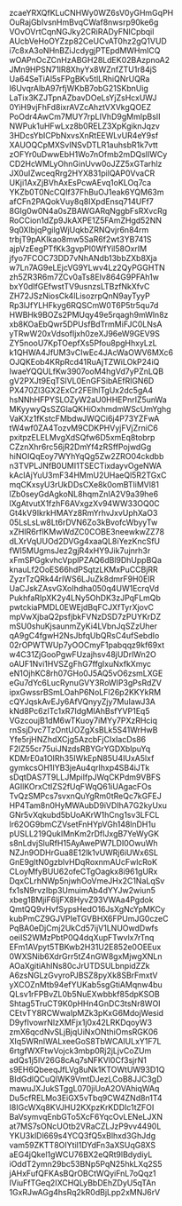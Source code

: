 zcaeYRXQfKLuCNHWy0WZ6sV0yGHmGqPH
OuRajGbIvsnHmBvqCWaf8nwsrp90ke6g
VOvOVrtCqnNGJky2CRiRADyFNlCpbqil
AUcbVeHoOYZzp82CeUCvAT0hz2gQ1VUD
i7c8xA3oNHnBZiJcdygjPTEpdMWHmlCQ
wOAPnOcZCnHzABGH28LdEK02BAzpnoA2
JMn9HPSN71lR8XhyYx8WZnfZTU1r84jS
Ua64SeTiAl5sFPgBKv5tlLRhiQNrUQRa
I6UvqrAlbA97rfjWKbB7obG21SKbnUig
LaTix3KZJTpnAZbavDOeLsYjZsHcxUWJ
0YiH9vjFhFd8ixrAVZcAhztVXVkgQOEZ
PoOdr4AwCm7MUY7rpLIVhD9gMmIpBsII
NWPuk1uHFwLxz8b0RELZ3XpKgiknJqzv
3HDcsYbICPbNxvsXnRtEEWLvUR4eY9sf
XAUOQCpMXSvINSvDTLR1auhsbR1k7vtt
zOFYr0uDwwEbH1Wo7nOfmb2mDQslIWCy
CD2HcWMLyOhnGinUvw0oJZZ5xGTarhlz
JX0uIZwceqRrg2HYX831pilQAP0VvaCR
UKji1AxZjBVhAxEsPcwAEvq1oKLOq7ca
YKZb0T0NcCQlf37FhBuOJ1eak6YQM63m
afCFn2PAQokVuy8q8IXpdEnsq714UFf7
8GIg0w0N4a0sZBAWGARqNggbFsRXvcRg
RoCCion1dZp9JkAXPE1Z5FAmZHgd52NN
9q0XlbjqPgilgWjUqkbZRNQvjr6n84rm
trbjT9pAKIkao8mw5SaR6f2wt3YB741S
ajpVzEegPTfKk3gvpPl0WfYil58OxrIM
jfyo7FCOC73DD7vNhANdb13bbZXb8Xja
w7Ln7AG9eLEjcVG9YLwv4Lz2QyPGGHTN
zh5ZR3R6m7ZCv0aTs8EIv864G9PFAh1w
bxY0dIfGEfwstTV9usnzsLTBzfNkXfvC
ZH72JSzNiosCk4lLisozrpQnN9ayTyyP
Rp3lJfYLHFkyg6RQSCmW0T6P5tr5qu7d
HWBHk9BOZs2PMUqy49e5rqagh9mWln8z
xb8KOaEbQwr5DPUsfBdTrmMiFJC0LNsA
yTRwW20xVdsofIjxh0zeXJ96eW9GEV9S
ZY5nooU7KpTOepfXs5Pfou8pgHhxyLzL
k1QHWA4JfUM3vCIwEc4JAcWaOWV6MXc6
OJQKEob4KRpRcd41RuAjTZWiLOkP24iQ
IwaeYQQULfKw3907ooM4hgVd7yPZnLQB
gV2PXJt9EqTSlVL0EnGFSibAEfRlGN6D
PX470Zl3GX2ExCr2FElhlTgUx2dc5gA4
hsNNhHFPYSLOZyW2aU0HHEPnrIZ5unWa
MKyywyQsSZGlaQKHiOxhmdmWScUmYghg
VaKXz1fKstcFMbdwJWQCi6j4P73YZFwA
tW4wf0ZA4TozvM9CDKPHVyjFVjZrniC6
pxitpzELELMvgXdSQfw6D5xmEq8tobrp
CZznXhr6rc56jR2DmYf4zRSffPojwdGg
hiNOIQqEoy7WYhYqQg5Zw2ZRO04ckdbb
n3TVPLJNfB0UMI1TSECTixdayvOgeNWA
kAcIAjYuU3mF34HMmU2UHaeQl5R2TGxC
mqCKxsyU3rUkDDsCXe8k0omBTliMVl81
lZb0seyGdAgkoNL8hqmZnIA2V9a39he6
lXgAtvutX1fzhF6AVxgzXv94WW33OQ0C
Gt4kV9IkrkHMAYz8RmYrhvJxvUphXaO3
05LsLsLw8Lt6rDVN6Zo3kBvofcWbyyTw
xZHIR6rflKMwWdZC0COBE3neewkwZZ78
dLXrVqUUOd2DVGg4xaaQL8iYezKncSfU
fWI5MUgmsJez2gjR4xHY9Jik7ujnrh3r
xFmSPGgkvhcVpplPZAQ6dBl9DhUppBQa
knauLf2OoES66hdPSqtzLKMxPuCCBjRR
ZyzrTzQRk44rIWS6LJuZk8dmrF9H0EIR
UaCJskZAsvGXoIhdha050q4UW1EcrqVd
PukhfaRIpXK2y4LNy5OhDK3zJPqFLmQb
pwtckiaPMDL0EWEjdBqFCJXfTyrXjovC
mpVwXjbaQ2psfjbkFVNzDSD7zPUYKrDZ
mSU0shuKjsaunmZyKi4LVbnJqSZzUher
qA9gC4fgwH2NsJbfqUbQRsC4ufSebdIo
02rOPWTWUp7yOOCmyF1pabqqz9kf69xt
w4C31ZjGooPgwFUzajhsv48jUDrlWn2O
oAUF1Nvi1HVSZgFhG7ffgIxuNxfkXmyc
eN1OjhKC8rh07GHo0J5AQ5vO6zsmLXGE
eGu7dYc6LucRynuGVY3RoWIP3gPsRdZV
ipxGwssrBSmLOahP6NoLFl26p2KKYkRM
cQYJqskAvEJy6AfVQnyyZjy7MuIawJ3A
kNd8Pc6zITc1xR7IdgMIAhBsfYVP1Eq5
VGzcoujB1dM6wTKuoy7iMYy7PXzRHciq
rnSsjDvc7TzOntUOZgXsBLk5S41WrHwB
Yfe5rjHNZhdXCjg5AzcbFjCIxIacDs86
F2lZ55cr75uiJNzdsRBYGrYGDXblpuYq
KDMrE0a1OIRh35IWkEpN85U4IUxA5lxf
gymkcsOH1IYB3jeAu4qrIhxp4SB4iJTk
sDqtDAS7T9LLJMpiIfpJWqCKPdm9VBFS
AGIlKOrxCtIZS2fUqFWqQ61iUAgacFOs
TvQzSMPcs7svxnQuYgRm0tReQc7kGFEJ
HP4Tam8n0HyMWAubD9iVDIhA7G2kyUxu
GNr5vXqkubd5bUoAKrW1hCng1sv3LFCL
lr62OG9bmCZVsetFnHYpVGh148lnDH1u
pUSLL219QukIMnKm2rDfIJxgB7YeWyGK
s8nLdvjSluRfH15AyAwePW7LDI0OwuWh
NZJn9ODHrGua8E12lk1vUWRj6iUWx6SL
GnE9gltN0gzblvHDqRoxnmAUcFwlcRoK
CLoyMfyBUU62ofeCTgOagkx8i961gURx
DqxCLrhNWp5njwhOoVmeJHx2C1NaLqSv
fx1sN9rvzIbp3UmuimAb4dYYJw2wiun5
xbeg1BMjiF6ljFX8HyvZ93VWAa4Pgdok
QmtQQ9vHvfSypsHedO16JsXgNcYpMKCy
kubPmCZ9GJVPIeTGVBHX6FPUmJG0czeC
PqBA0eDjCmj2UkCd57ijV1LNUOwdDwfs
oeiIS2WMzPbtP0Q4dqXupFTwvlx7rTnq
EFm1AVpyt5TBKwb2H31U2E852e0OEEux
0WXSNib6XdrGrr5tZ4nGW8gxMjwgXNLn
AOaXgitiAhlNs80cJrUTDSULbnpidZZk
A6zsNGLzGvyroPJBSZ8pyXk8SBrFmxtV
yXCOZnMtb94efYUKab5sgGtiAMqnw4bu
QLsv1rFPBvZL0b5NuEXwbbkf85dpKSOB
Shtag5TruCT9K0pHHn4GnDC3tsNr8WOI
CEtvTY8RCWwaIpMZk3pKxG6MdojWesid
D9yfIvowrNlzXMFjx1j0x42LRKDqoyW3
zmX6qcdNvSLjBjqUiNxONthiOmsRGK06
XIq5WRnIWALxeeGoS8TbWCAIULxY1F7L
6rtgfWXFtwVojck3mbp0Rj2jLjvCoZUm
adQs1j5lV26G8cAq7sNFKVl0Cf3sjrN1
s9EH6QbeeqJfLVg8uNk1KTOWtUW93D1Q
BIdGdlQCuQlWK9VmtDJezLCoB8JJC3gD
mawuJXJukSTggL070jiUoA2OVAhiqWAq
Du5cfRELMo3EiGX5vTbq9CW4ZNd8n1T4
I8IGcWXq8KVJHU2KXpzKrKDDIc1tZFOI
BaVsymvqEnbGTo5XcF6YqcOvLENeLJXN
at7MS7sONcUOtb2VRaCZLJzP9vv4490L
YKU3klDl669s4YCQ3fQ5xBlhxd3GhJdg
vam59ZKTT8OIYtil1DYdFn3aXSUqG8XS
aEG4jQkel1gWCU76BX2eQRt9lBdydiyL
iOddT2ymn29bc53BNp5PqN25hkLXq2S5
jAHxFufQFKAsBQrOBCtWQyiFnL7oQqz1
IViuFfTGeq2IXCHQLyBbDEhZDyU5qTAn
1GxRJwAGg4hsRq2kR0dBjLpp2xMNJ6rV
